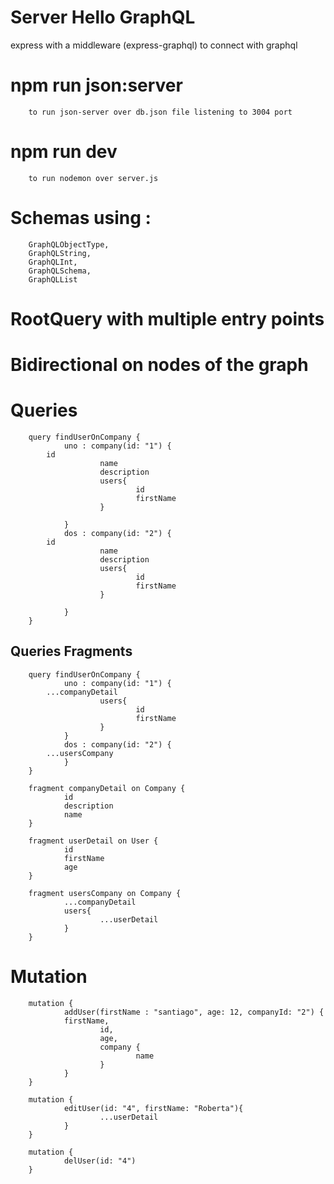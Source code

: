 # Server Hello GraphQL

express with a middleware (express-graphql) to connect with graphql

# npm run json:server
        to run json-server over db.json file listening to 3004 port
# npm run dev
        to run nodemon over server.js

# Schemas using :
        GraphQLObjectType,
        GraphQLString,
        GraphQLInt,
        GraphQLSchema,
        GraphQLList

# RootQuery with multiple entry points

# Bidirectional on nodes of the graph  


# Queries

        query findUserOnCompany {
                uno : company(id: "1") {
			id
    	                name
    	                description
    	                users{
                                id
                                firstName
                        }
    		
                }
                dos : company(id: "2") {
			id
    	                name
    	                description
    	                users{
                                id
                                firstName
                        }
    		
                }
        }

## Queries Fragments

        query findUserOnCompany {
                uno : company(id: "1") {
			...companyDetail
    	                users{
                                id
                                firstName
                        }
                }
                dos : company(id: "2") {
			...usersCompany 		
                }
        }

        fragment companyDetail on Company {
                id
                description
                name
        }

        fragment userDetail on User {
                id
                firstName
                age
        }

        fragment usersCompany on Company {
                ...companyDetail
                users{
                        ...userDetail
                }
        }

# Mutation
        mutation {
                addUser(firstName : "santiago", age: 12, companyId: "2") {
		        firstName,
                        id,
                        age,
                        company {
                                name
                        }
                }
        }

        mutation { 
                editUser(id: "4", firstName: "Roberta"){
                        ...userDetail
                }
        }

        mutation { 
                delUser(id: "4")
        }